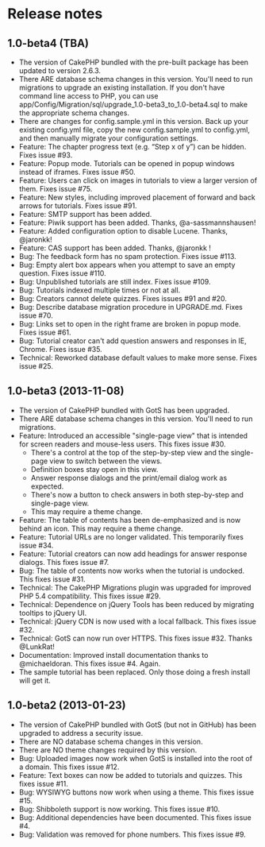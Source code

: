 Release notes
=================

1.0-beta4 (TBA)
-------------------------------------------------------------------------------
* The version of CakePHP bundled with the pre-built package has been updated to version 2.6.3.
* There ARE database schema changes in this version.  You'll need to run migrations to upgrade an existing installation.  If you don't have command line access to PHP, you can use app/Config/Migration/sql/upgrade_1.0-beta3_to_1.0-beta4.sql to make the appropriate schema changes.
* There are changes for config.sample.yml in this version. Back up your existing config.yml file, copy the new config.sample.yml to config.yml, and then manually migrate your configuration settings.
* Feature: The chapter progress text (e.g. “Step x of y”) can be hidden. Fixes issue #93.
* Feature: Popup mode.  Tutorials can be opened in popup windows instead of iframes.  Fixes issue #50.
* Feature: Users can click on images in tutorials to view a larger version of them.  Fixes issue #75.
* Feature: New styles, including improved placement of forward and back arrows for tutorials.  Fixes issue #91.
* Feature: SMTP support has been added.
* Feature: Piwik support has been added.  Thanks, @a-sassmannshausen!
* Feature: Added configuration option to disable Lucene.  Thanks, @jaronkk!
* Feature: CAS support has been added.  Thanks, @jaronkk !
* Bug: The feedback form has no spam protection.  Fixes issue #113.
* Bug: Empty alert box appears when you attempt to save an empty question.  Fixes issue #110.
* Bug: Unpublished tutorials are still index.  Fixes issue #109.
* Bug: Tutorials indexed multiple times or not at all.
* Bug: Creators cannot delete quizzes.  Fixes issues #91 and #20.
* Bug: Describe database migration procedure in UPGRADE.md.  Fixes issue #70.
* Bug: Links set to open in the right frame are broken in popup mode.  Fixes issue #61.
* Bug: Tutorial creator can't add question answers and responses in IE, Chrome.  Fixes issue #35.
* Technical: Reworked database default values to make more sense.  Fixes issue #25.



1.0-beta3 (2013-11-08)
-------------------------------------------------------------------------------
* The version of CakePHP bundled with GotS has been upgraded.
* There ARE database schema changes in this version. You'll need to run migrations.
* Feature: Introduced an accessible "single-page view" that is intended for screen readers and mouse-less users. This fixes issue #30.
  * There's a control at the top of the step-by-step view and the single-page view to switch between the views.
  * Definition boxes stay open in this view.
  * Answer response dialogs and the print/email dialog work as expected.
  * There's now a button to check answers in both step-by-step and single-page view.
  * This may require a theme change.
* Feature: The table of contents has been de-emphasized and is now behind an icon. This may require a theme change.
* Feature: Tutorial URLs are no longer validated. This temporarily fixes issue #34.
* Feature: Tutorial creators can now add headings for answer response dialogs. This fixes issue #7.
* Bug: The table of contents now works when the tutorial is undocked. This fixes issue #31.
* Technical: The CakePHP Migrations plugin was upgraded for improved PHP 5.4 compatibility. This fixes issue #29.
* Technical: Dependence on jQuery Tools has been reduced by migrating tooltips to jQuery UI.
* Technical: jQuery CDN is now used with a local fallback. This fixes issue #32.
* Technical: GotS can now run over HTTPS. This fixes issue #32. Thanks @LunkRat!
* Documentation: Improved install documentation thanks to @michaeldoran. This fixes issue #4. Again.
* The sample tutorial has been replaced. Only those doing a fresh install will get it.

1.0-beta2 (2013-01-23)
-------------------------------------------------------------------------------
* The version of CakePHP bundled with GotS (but not in GitHub) has been upgraded to address a security issue.
* There are NO database schema changes in this version.
* There are NO theme changes required by this version.
* Bug: Uploaded images now work when GotS is installed into the root of a domain. This fixes issue #12.
* Feature: Text boxes can now be added to tutorials and quizzes. This fixes issue #11.
* Bug: WYSIWYG buttons now work when using a theme. This fixes issue #15.
* Bug: Shibboleth support is now working. This fixes issue #10.
* Bug: Additional dependencies have been documented. This fixes issue #4.
* Bug: Validation was removed for phone numbers. This fixes issue #9.
